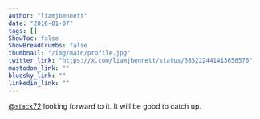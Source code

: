 ```yaml
---
author: "liamjbennett"
date: "2016-01-07"
tags: []
ShowToc: false
ShowBreadCrumbs: false
thumbnail: "/img/main/profile.jpg"
twitter_link: "https://x.com/liamjbennett/status/685222441413656576"
mastodon_link: ""
bluesky_link: ""
linkedin_link: ""
---
```


[@stack72](https://x.com/stack72) looking forward to it. It will be good to catch up.

